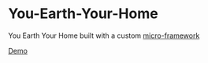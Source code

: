 # You-Earth-Your-Home
You Earth   Your Home built with a custom [micro-framework](https://github.com/didinkaj/micro-framework)

[Demo](https://jdk.co.ke/your-earth-your-home/)
